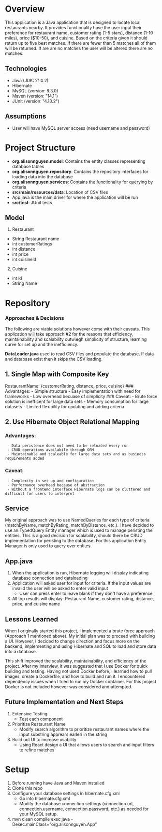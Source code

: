 # Overview
This application is a Java application that is designed to locate local restaurants nearby. It provides functionality 
have the user input their preference for restaurant name, customer rating (1-5 stars), distance (1-10 miles), 
price ($10-50), and cuisine. Based on the criteria given it should return up to five best matches. If there are fewer 
than 5 matches all of them will be returned. If are are no matches the user will be altered there are no matches. 

## Technologies
- Java (JDK: 21.0.2)
- Hibernate
- MySQL (version: 8.3.0)
- Maven (version: "14.1")
- JUnit (version: "4.13.2")

## Assumptions 
- User will have MySQL server access (need username and password)
  
# Project Structure
- **org.alisonnguyen.model**: Contains the entity classes representing database tables
- **org.alisonnguyen.repository**: Contains the repository interfaces for loading data into the database
- **org.alisonnguyen.services**: Contains the functionality for querying by criteria
- **src/main/resources/data**: Location of CSV files
- App.java is the main driver for where the application will be run 
- **src/test**: JUnit tests

## Model
1. Restaurant
  - String Restaurant name
  - int customerRatings
  - int distance
  - int price
  - int cuisineId
    
2. Cuisine
  - int id
  - String Name 

# Repository 
### Approaches & Decisions
The following are viable solutions however come with their caveats. This application will take approach #2 for the reasons that efficiency, maintainability and
scalability outwiegh simplicity of structure, learning curve for set up and the inefficiency. 

**DataLoader.java** used to read CSV files and populate the database. If data and database exist then it skips the CSV loading. 

## 1. Single Map with Composite Key
   RestaurantName: {customerRating, distance, price, cuisine}
    ### Advantages:
     - Simple structure
     - Easy implementation with need for frameworks
     - Low overhead becuase of simplicity 
    ### Caveat:
     - Brute force solution is inefficent for large data sets
     - Memory consumption for large datasets
     - Limited flexibility for updating and adding criteria

## 2. Use Hibernate Object Relational Mapping
   ### Advantages:
     - Data peristence does not need to be reloaded every run
     - CRUD operations availabile through ORM
     - Maintainable and scaleable for large data sets and as business requirements added 
   ### Caveat:
     - Complexity in set up and configuration
     - Performance overhead because of abstraction 
     - Without a frontend interface Hibernate logs can be cluttered and difficult for users to interpret 

## Service
My original approach was to use NamedQueries for each type of criteria (matchByName, matchByRating, matchByDistance, etc.).
I have decided to use an TypedQuery Entity manager which is used to manage peristing the entities. This is a good decision for scalability, should 
there be CRUD implementation for peristing to the database. For this application Entity Manager is only used to query over entites. 

## App.java 
1. When the application is run, Hibernate logging will display indicating database connection and dataloading
2. Application will asked user for input for criteria. If the input values are invalid the user will be asked to enter valid input
    - User can press enter to leave blank if they don't have a preference
3. All top results will display: Restaurant Name, customer rating, distance, price, and cuisine name
   
## Lessons Learned 
When I originally started this project, I implemented a brute force approach (Approach 1 mentioned above). My initial plan was to proceed with building a UI.
However, I decided to change direction and focus more on the backend, implementing and using Hibernate and SQL to load and store data into a database.

This shift improved the scalability, maintainability, and efficiency of the project. After my interview, it was suggested that I use Docker for quick building 
and testing. Having not used Docker before, I learned how to pull images, create a Dockerfile, and how to build and run it. I encountered dependency issues when 
I tried to run my Docker container. For this project Docker is not included however was considered and attempted. 

## Future Implementation and Next Steps
1. Extensive Testing
   - Test each component
3. Prioritize Restaurant Name
   - Modify search algorithm to prioritize restaurant names where the input substring apprears earleri in the string 
5. Build out UI to increase usability
   - Using React design a UI that allows users to search and input filters to refine matches

# Setup 
1. Before running have Java and Maven installed
2. Clone this repo
3. Configure your database settings in hibernate.cfg.xml
     - Go into hibernate.cfg.xml
     - Modify the database connection settings (connection.url, connection.username, connection.password, etc.) as needed for your MySQL setup.
5. mvn clean compile exec:java -Dexec.mainClass="org.alisonnguyen.App"
